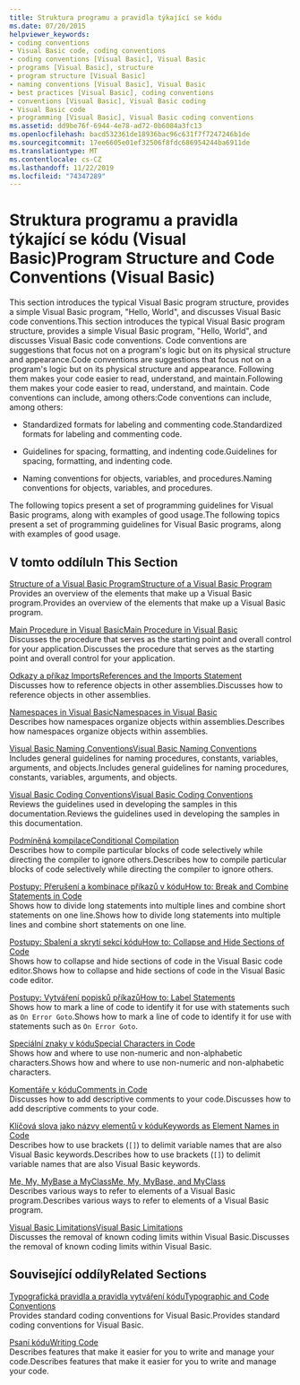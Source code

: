 ```yaml
---
title: Struktura programu a pravidla týkající se kódu
ms.date: 07/20/2015
helpviewer_keywords:
- coding conventions
- Visual Basic code, coding conventions
- coding conventions [Visual Basic], Visual Basic
- programs [Visual Basic], structure
- program structure [Visual Basic]
- naming conventions [Visual Basic], Visual Basic
- best practices [Visual Basic], coding conventions
- conventions [Visual Basic], Visual Basic coding
- Visual Basic code
- programming [Visual Basic], Visual Basic coding conventions
ms.assetid: dd9be76f-6944-4e78-ad72-0b6084a3fc13
ms.openlocfilehash: bacd532361de18936bac96c631f7f7247246b1de
ms.sourcegitcommit: 17ee6605e01ef32506f8fdc686954244ba6911de
ms.translationtype: MT
ms.contentlocale: cs-CZ
ms.lasthandoff: 11/22/2019
ms.locfileid: "74347289"
---
```

# <a name="program-structure-and-code-conventions-visual-basic"></a><span data-ttu-id="338a5-102">Struktura programu a pravidla týkající se kódu (Visual Basic)</span><span class="sxs-lookup"><span data-stu-id="338a5-102">Program Structure and Code Conventions (Visual Basic)</span></span>
<span data-ttu-id="338a5-103">This section introduces the typical Visual Basic program structure, provides a simple Visual Basic program, "Hello, World", and discusses Visual Basic code conventions.</span><span class="sxs-lookup"><span data-stu-id="338a5-103">This section introduces the typical Visual Basic program structure, provides a simple Visual Basic program, "Hello, World", and discusses Visual Basic code conventions.</span></span> <span data-ttu-id="338a5-104">Code conventions are suggestions that focus not on a program's logic but on its physical structure and appearance.</span><span class="sxs-lookup"><span data-stu-id="338a5-104">Code conventions are suggestions that focus not on a program's logic but on its physical structure and appearance.</span></span> <span data-ttu-id="338a5-105">Following them makes your code easier to read, understand, and maintain.</span><span class="sxs-lookup"><span data-stu-id="338a5-105">Following them makes your code easier to read, understand, and maintain.</span></span> <span data-ttu-id="338a5-106">Code conventions can include, among others:</span><span class="sxs-lookup"><span data-stu-id="338a5-106">Code conventions can include, among others:</span></span>  
  
- <span data-ttu-id="338a5-107">Standardized formats for labeling and commenting code.</span><span class="sxs-lookup"><span data-stu-id="338a5-107">Standardized formats for labeling and commenting code.</span></span>  
  
- <span data-ttu-id="338a5-108">Guidelines for spacing, formatting, and indenting code.</span><span class="sxs-lookup"><span data-stu-id="338a5-108">Guidelines for spacing, formatting, and indenting code.</span></span>  
  
- <span data-ttu-id="338a5-109">Naming conventions for objects, variables, and procedures.</span><span class="sxs-lookup"><span data-stu-id="338a5-109">Naming conventions for objects, variables, and procedures.</span></span>  
  
 <span data-ttu-id="338a5-110">The following topics present a set of programming guidelines for Visual Basic programs, along with examples of good usage.</span><span class="sxs-lookup"><span data-stu-id="338a5-110">The following topics present a set of programming guidelines for Visual Basic programs, along with examples of good usage.</span></span>  
  
## <a name="in-this-section"></a><span data-ttu-id="338a5-111">V tomto oddílu</span><span class="sxs-lookup"><span data-stu-id="338a5-111">In This Section</span></span>  
 [<span data-ttu-id="338a5-112">Structure of a Visual Basic Program</span><span class="sxs-lookup"><span data-stu-id="338a5-112">Structure of a Visual Basic Program</span></span>](../../../visual-basic/programming-guide/program-structure/structure-of-a-visual-basic-program.md)  
 <span data-ttu-id="338a5-113">Provides an overview of the elements that make up a Visual Basic program.</span><span class="sxs-lookup"><span data-stu-id="338a5-113">Provides an overview of the elements that make up a Visual Basic program.</span></span>  
  
 [<span data-ttu-id="338a5-114">Main Procedure in Visual Basic</span><span class="sxs-lookup"><span data-stu-id="338a5-114">Main Procedure in Visual Basic</span></span>](../../../visual-basic/programming-guide/program-structure/main-procedure.md)  
 <span data-ttu-id="338a5-115">Discusses the procedure that serves as the starting point and overall control for your application.</span><span class="sxs-lookup"><span data-stu-id="338a5-115">Discusses the procedure that serves as the starting point and overall control for your application.</span></span>  
  
 [<span data-ttu-id="338a5-116">Odkazy a příkaz Imports</span><span class="sxs-lookup"><span data-stu-id="338a5-116">References and the Imports Statement</span></span>](../../../visual-basic/programming-guide/program-structure/references-and-the-imports-statement.md)  
 <span data-ttu-id="338a5-117">Discusses how to reference objects in other assemblies.</span><span class="sxs-lookup"><span data-stu-id="338a5-117">Discusses how to reference objects in other assemblies.</span></span>  
  
 [<span data-ttu-id="338a5-118">Namespaces in Visual Basic</span><span class="sxs-lookup"><span data-stu-id="338a5-118">Namespaces in Visual Basic</span></span>](../../../visual-basic/programming-guide/program-structure/namespaces.md)  
 <span data-ttu-id="338a5-119">Describes how namespaces organize objects within assemblies.</span><span class="sxs-lookup"><span data-stu-id="338a5-119">Describes how namespaces organize objects within assemblies.</span></span>  
  
 [<span data-ttu-id="338a5-120">Visual Basic Naming Conventions</span><span class="sxs-lookup"><span data-stu-id="338a5-120">Visual Basic Naming Conventions</span></span>](../../../visual-basic/programming-guide/program-structure/naming-conventions.md)  
 <span data-ttu-id="338a5-121">Includes general guidelines for naming procedures, constants, variables, arguments, and objects.</span><span class="sxs-lookup"><span data-stu-id="338a5-121">Includes general guidelines for naming procedures, constants, variables, arguments, and objects.</span></span>  
  
 [<span data-ttu-id="338a5-122">Visual Basic Coding Conventions</span><span class="sxs-lookup"><span data-stu-id="338a5-122">Visual Basic Coding Conventions</span></span>](../../../visual-basic/programming-guide/program-structure/coding-conventions.md)  
 <span data-ttu-id="338a5-123">Reviews the guidelines used in developing the samples in this documentation.</span><span class="sxs-lookup"><span data-stu-id="338a5-123">Reviews the guidelines used in developing the samples in this documentation.</span></span>  
  
 [<span data-ttu-id="338a5-124">Podmíněná kompilace</span><span class="sxs-lookup"><span data-stu-id="338a5-124">Conditional Compilation</span></span>](../../../visual-basic/programming-guide/program-structure/conditional-compilation.md)  
 <span data-ttu-id="338a5-125">Describes how to compile particular blocks of code selectively while directing the compiler to ignore others.</span><span class="sxs-lookup"><span data-stu-id="338a5-125">Describes how to compile particular blocks of code selectively while directing the compiler to ignore others.</span></span>  
  
 [<span data-ttu-id="338a5-126">Postupy: Přerušení a kombinace příkazů v kódu</span><span class="sxs-lookup"><span data-stu-id="338a5-126">How to: Break and Combine Statements in Code</span></span>](../../../visual-basic/programming-guide/program-structure/how-to-break-and-combine-statements-in-code.md)  
 <span data-ttu-id="338a5-127">Shows how to divide long statements into multiple lines and combine short statements on one line.</span><span class="sxs-lookup"><span data-stu-id="338a5-127">Shows how to divide long statements into multiple lines and combine short statements on one line.</span></span>  
  
 [<span data-ttu-id="338a5-128">Postupy: Sbalení a skrytí sekcí kódu</span><span class="sxs-lookup"><span data-stu-id="338a5-128">How to: Collapse and Hide Sections of Code</span></span>](../../../visual-basic/programming-guide/program-structure/how-to-collapse-and-hide-sections-of-code.md)  
 <span data-ttu-id="338a5-129">Shows how to collapse and hide sections of code in the Visual Basic code editor.</span><span class="sxs-lookup"><span data-stu-id="338a5-129">Shows how to collapse and hide sections of code in the Visual Basic code editor.</span></span>  
  
 [<span data-ttu-id="338a5-130">Postupy: Vytváření popisků příkazů</span><span class="sxs-lookup"><span data-stu-id="338a5-130">How to: Label Statements</span></span>](../../../visual-basic/programming-guide/program-structure/how-to-label-statements.md)  
 <span data-ttu-id="338a5-131">Shows how to mark a line of code to identify it for use with statements such as `On Error Goto`.</span><span class="sxs-lookup"><span data-stu-id="338a5-131">Shows how to mark a line of code to identify it for use with statements such as `On Error Goto`.</span></span>  
  
 [<span data-ttu-id="338a5-132">Speciální znaky v kódu</span><span class="sxs-lookup"><span data-stu-id="338a5-132">Special Characters in Code</span></span>](../../../visual-basic/programming-guide/program-structure/special-characters-in-code.md)  
 <span data-ttu-id="338a5-133">Shows how and where to use non-numeric and non-alphabetic characters.</span><span class="sxs-lookup"><span data-stu-id="338a5-133">Shows how and where to use non-numeric and non-alphabetic characters.</span></span>  
  
 [<span data-ttu-id="338a5-134">Komentáře v kódu</span><span class="sxs-lookup"><span data-stu-id="338a5-134">Comments in Code</span></span>](../../../visual-basic/programming-guide/program-structure/comments-in-code.md)  
 <span data-ttu-id="338a5-135">Discusses how to add descriptive comments to your code.</span><span class="sxs-lookup"><span data-stu-id="338a5-135">Discusses how to add descriptive comments to your code.</span></span>  
  
 [<span data-ttu-id="338a5-136">Klíčová slova jako názvy elementů v kódu</span><span class="sxs-lookup"><span data-stu-id="338a5-136">Keywords as Element Names in Code</span></span>](../../../visual-basic/programming-guide/program-structure/keywords-as-element-names-in-code.md)  
 <span data-ttu-id="338a5-137">Describes how to use brackets (`[]`) to delimit variable names that are also Visual Basic keywords.</span><span class="sxs-lookup"><span data-stu-id="338a5-137">Describes how to use brackets (`[]`) to delimit variable names that are also Visual Basic keywords.</span></span>  
  
 [<span data-ttu-id="338a5-138">Me, My, MyBase a MyClass</span><span class="sxs-lookup"><span data-stu-id="338a5-138">Me, My, MyBase, and MyClass</span></span>](../../../visual-basic/programming-guide/program-structure/me-my-mybase-and-myclass.md)  
 <span data-ttu-id="338a5-139">Describes various ways to refer to elements of a Visual Basic program.</span><span class="sxs-lookup"><span data-stu-id="338a5-139">Describes various ways to refer to elements of a Visual Basic program.</span></span>  
  
 [<span data-ttu-id="338a5-140">Visual Basic Limitations</span><span class="sxs-lookup"><span data-stu-id="338a5-140">Visual Basic Limitations</span></span>](../../../visual-basic/programming-guide/program-structure/limitations.md)  
 <span data-ttu-id="338a5-141">Discusses the removal of known coding limits within Visual Basic.</span><span class="sxs-lookup"><span data-stu-id="338a5-141">Discusses the removal of known coding limits within Visual Basic.</span></span>  
  
## <a name="related-sections"></a><span data-ttu-id="338a5-142">Související oddíly</span><span class="sxs-lookup"><span data-stu-id="338a5-142">Related Sections</span></span>  
 [<span data-ttu-id="338a5-143">Typografická pravidla a pravidla vytváření kódu</span><span class="sxs-lookup"><span data-stu-id="338a5-143">Typographic and Code Conventions</span></span>](../../../visual-basic/language-reference/typographic-and-code-conventions.md)  
 <span data-ttu-id="338a5-144">Provides standard coding conventions for Visual Basic.</span><span class="sxs-lookup"><span data-stu-id="338a5-144">Provides standard coding conventions for Visual Basic.</span></span>  
  
 [<span data-ttu-id="338a5-145">Psaní kódu</span><span class="sxs-lookup"><span data-stu-id="338a5-145">Writing Code</span></span>](/visualstudio/ide/writing-code-in-the-code-and-text-editor)  
 <span data-ttu-id="338a5-146">Describes features that make it easier for you to write and manage your code.</span><span class="sxs-lookup"><span data-stu-id="338a5-146">Describes features that make it easier for you to write and manage your code.</span></span>
